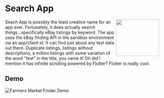 # Search App

<img src="https://cdn.business2community.com/wp-content/uploads/2012/10/ebay_old_logo.jpg" align="right"
     title="" width="140" height="120">

Seach App is possibly the least creative name for an app ever. Fortunately, it does actually search things...specifically eBay listings by keyword. The app uses the eBay finding API in the sandbox environment via an app/client id. It can find just about any test data out there. Duplicate listings, listings without descriptions, a million listings with some variation of the word "test" in the title, you name it! Oh did I mention it has infinite scrolling powered by Flutter? Flutter is really cool.


## Demo

![Farmers Market Finder Demo](demo/search_app.gif)
